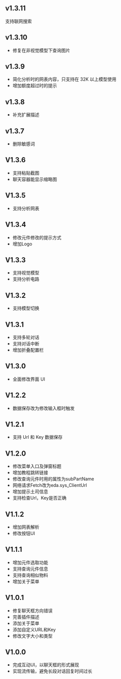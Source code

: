 ## v1.3.11

支持联网搜索

## v1.3.10

- 修复在非视觉模型下查询图片

## v1.3.9

- 简化分析时的网表内容，只支持在 32K 以上模型使用
- 增加额度超过时的提示

## v1.3.8

- 补充扩展描述
  
## v1.3.7

-   删除敏感词

## V1.3.6

-   支持粘贴截图
-   聊天容器能显示缩略图

## V1.3.5

-   支持分析网表

## V1.3.4

-   修改元件修改的提示方式
-   增加Logo

## V1.3.3

-   支持视觉模型
-   支持分析电路

## V1.3.2

-   支持模型切换

## V1.3.1

-   支持多轮对话
-   支持对话中断
-   增加折叠配置栏

## V1.3.0

-   全面修改界面 UI

## V1.2.2

-   数据保存改为修改输入框时触发

## V1.2.1

-   支持 Url 和 Key 数据保存

## V1.2.0

-   修改菜单入口及弹窗标题
-   增加教程跳转链接
-   修改查询元件时用的属性为subPartName
-   网络请求Fetch改为eda.sys_ClientUrl
-   增加提示土司信息
-   支持检查Url，Key是否正确

## V1.1.2

-   增加网表解析
-   修改按钮UI

## V1.1.1

-   增加元件选取功能
-   支持查询元件信息
-   支持查询相似物料
-   增加关于菜单

## V1.0.1

-   修复聊天框方向错误
-   完善插件描述
-   添加关于菜单
-   添加自定义URL和Key
-   修改文字大小和类型

## V1.0.0

-   完成互动UI，以聊天框的形式展现
-   实现流传输，避免长段对话回复时间过长
